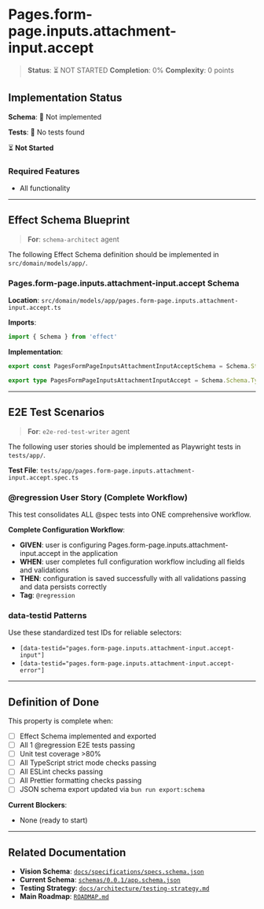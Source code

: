 # Pages.form-page.inputs.attachment-input.accept

> **Status**: ⏳ NOT STARTED
> **Completion**: 0%
> **Complexity**: 0 points

## Implementation Status

**Schema**: 🔴 Not implemented

**Tests**: 🔴 No tests found

⏳ **Not Started**

### Required Features

- All functionality

---

## Effect Schema Blueprint

> **For**: `schema-architect` agent

The following Effect Schema definition should be implemented in `src/domain/models/app/`.

### Pages.form-page.inputs.attachment-input.accept Schema

**Location**: `src/domain/models/app/pages.form-page.inputs.attachment-input.accept.ts`

**Imports**:

```typescript
import { Schema } from 'effect'
```

**Implementation**:

```typescript
export const PagesFormPageInputsAttachmentInputAcceptSchema = Schema.String

export type PagesFormPageInputsAttachmentInputAccept = Schema.Schema.Type<typeof PagesFormPageInputsAttachmentInputAcceptSchema>
```

---

## E2E Test Scenarios

> **For**: `e2e-red-test-writer` agent

The following user stories should be implemented as Playwright tests in `tests/app/`.

**Test File**: `tests/app/pages.form-page.inputs.attachment-input.accept.spec.ts`

### @regression User Story (Complete Workflow)

This test consolidates ALL @spec tests into ONE comprehensive workflow.

**Complete Configuration Workflow**:

- **GIVEN**: user is configuring Pages.form-page.inputs.attachment-input.accept in the application
- **WHEN**: user completes full configuration workflow including all fields and validations
- **THEN**: configuration is saved successfully with all validations passing and data persists correctly
- **Tag**: `@regression`

### data-testid Patterns

Use these standardized test IDs for reliable selectors:

- `[data-testid="pages.form-page.inputs.attachment-input.accept-input"]`
- `[data-testid="pages.form-page.inputs.attachment-input.accept-error"]`

---

## Definition of Done

This property is complete when:

- [ ] Effect Schema implemented and exported
- [ ] All 1 @regression E2E tests passing
- [ ] Unit test coverage >80%
- [ ] All TypeScript strict mode checks passing
- [ ] All ESLint checks passing
- [ ] All Prettier formatting checks passing
- [ ] JSON schema export updated via `bun run export:schema`

**Current Blockers**:

- None (ready to start)

---

## Related Documentation

- **Vision Schema**: [`docs/specifications/specs.schema.json`](../specs.schema.json)
- **Current Schema**: [`schemas/0.0.1/app.schema.json`](../../schemas/0.0.1/app.schema.json)
- **Testing Strategy**: [`docs/architecture/testing-strategy.md`](../../architecture/testing-strategy.md)
- **Main Roadmap**: [`ROADMAP.md`](../../../ROADMAP.md)
